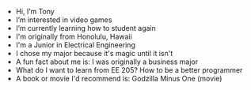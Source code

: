 - Hi, I’m Tony
- I’m interested in video games
- I’m currently learning how to student again
- I'm originally from Honolulu, Hawaii
- I'm a Junior in Electrical Engineering
- I chose my major because it's magic until it isn't
- A fun fact about me is: I was originally a business major
- What do I want to learn from EE 205? How to be a better programmer
- A book or movie I'd recommend is:  Godzilla Minus One (movie)

<!--
**Tonyl73/Tonyl73** is a ✨ _special_ ✨ repository because its `README.md` (this file) appears on your GitHub profile.

Here are some ideas to get you started:

- 🔭 I’m currently working on ...
- 🌱 I’m currently learning ...
- 👯 I’m looking to collaborate on ...
- 🤔 I’m looking for help with ...
- 💬 Ask me about ...
- 📫 How to reach me: ...
- 😄 Pronouns: ...
- ⚡ Fun fact: ...
-->
